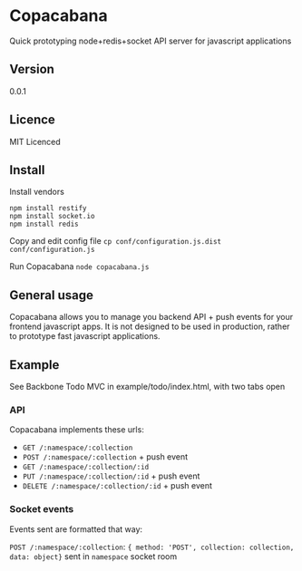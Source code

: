# Copacabana

Quick prototyping node+redis+socket API server for javascript applications

## Version

0.0.1

## Licence

MIT Licenced

## Install

Install vendors
  ```
  npm install restify
  npm install socket.io
  npm install redis
  ```

Copy and edit config file
  `cp conf/configuration.js.dist conf/configuration.js`

Run Copacabana
  `node copacabana.js`

## General usage

Copacabana allows you to manage you backend API + push events for your frontend
javascript apps. It is not designed to be used in production, rather to
prototype fast javascript applications.

## Example

See Backbone Todo MVC in example/todo/index.html, with two tabs open


### API

Copacabana implements these urls:

- `GET /:namespace/:collection`
- `POST /:namespace/:collection` + push event
- `GET /:namespace/:collection/:id`
- `PUT /:namespace/:collection/:id` + push event
- `DELETE /:namespace/:collection/:id` + push event

### Socket events

Events sent are formatted that way:

`POST /:namespace/:collection`: `{ method: 'POST', collection: collection, data: object}`
sent in `namespace` socket room
